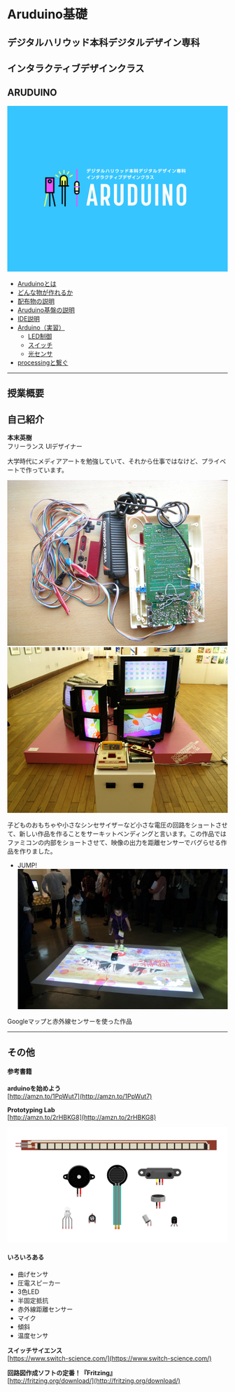 # Aruduino基礎

## デジタルハリウッド本科デジタルデザイン専科
## インタラクティブデザインクラス
## ARUDUINO

![famicon](img/title.JPG)

- [Aruduinoとは](01.md)
- [どんな物が作れるか](01.md)
- [配布物の説明](01.md)
- [Aruduino基盤の説明](01.md)
- [IDE説明](02.md)
- [Arduino（実習）](02.md)
	- [LED制御](02.md)
	- [スイッチ](03.md)
	- [光センサ](03.md)
- [processingと繋ぐ](04.md)



---

## 授業概要

## 自己紹介

**本末英樹**  
フリーランス UIデザイナー

大学時代にメディアアートを勉強していて、それから仕事ではなけど、プライベートで作っています。

![famicon](img/famicon.JPG)
![bug](img/bug.jpg)

子どものおもちゃや小さなシンセサイザーなど小さな電圧の回路をショートさせて、新しい作品を作ることをサーキットベンディングと言います。この作品ではファミコンの内部をショートさせて、映像の出力を距離センサーでバグらせる作品を作りました。

- JUMP!  
![jump](img/jump.jpg)

Googleマップと赤外線センサーを使った作品

---

## その他

#### 参考書籍

**arduinoを始めよう**  
[http://amzn.to/1PpWut7](http://amzn.to/1PpWut7)

**Prototyping Lab**  
[http://amzn.to/2rHBKG8](http://amzn.to/2rHBKG8)


![](img/breadboard08.png)


#### いろいろある
- 曲げセンサ
- 圧電スピーカー
- 3色LED
- 半固定抵抗
- 赤外線距離センサー
- マイク
- 傾斜
- 温度センサ

**スイッチサイエンス**    
[https://www.switch-science.com/](https://www.switch-science.com/)

**回路図作成ソフトの定番！『Fritzing』**  
[http://fritzing.org/download/](http://fritzing.org/download/)

